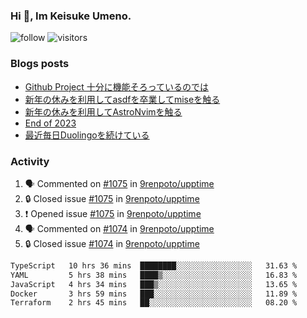 ### Hi 👋, Im Keisuke Umeno.

<!--
**9renpoto/9renpoto** is a ✨ _special_ ✨ repository because its `README.md` (this file) appears on your GitHub profile.

Here are some ideas to get you started:

- 🔭 I’m currently working on ...
- 🌱 I’m currently learning ...
- 👯 I’m looking to collaborate on ...
- 🤔 I’m looking for help with ...
- 💬 Ask me about ...
- 📫 How to reach me: ...
- 😄 Pronouns: ...
- ⚡ Fun fact: ...
-->

![follow](https://img.shields.io/github/followers/9renpoto?label=Follow&style=social)
![visitors](https://komarev.com/ghpvc/?username=9renpoto&label=Profile%20views&color=0e75b6&style=flat)

### Blogs posts

<!-- BLOG-POST-LIST:START -->
- [Github Project 十分に機能そろっているのでは](https://9renpoto.win/entry/2024/01/14/gh-projects)
- [新年の休みを利用してasdfを卒業してmiseを触る](https://9renpoto.win/entry/2024/01/07/mise)
- [新年の休みを利用してAstroNvimを触る](https://9renpoto.win/entry/2024/01/03/new-year-holidays)
- [End of 2023](https://9renpoto.win/entry/2023/12/31/end)
- [最近毎日Duolingoを続けている](https://9renpoto.win/entry/2023/12/05/duolingo)
<!-- BLOG-POST-LIST:END -->

### Activity

<!--START_SECTION:activity-->
1. 🗣 Commented on [#1075](https://github.com/9renpoto/upptime/issues/1075#issuecomment-1919812779) in [9renpoto/upptime](https://github.com/9renpoto/upptime)
2. 🔒 Closed issue [#1075](https://github.com/9renpoto/upptime/issues/1075) in [9renpoto/upptime](https://github.com/9renpoto/upptime)
3. ❗ Opened issue [#1075](https://github.com/9renpoto/upptime/issues/1075) in [9renpoto/upptime](https://github.com/9renpoto/upptime)
4. 🗣 Commented on [#1074](https://github.com/9renpoto/upptime/issues/1074#issuecomment-1918923435) in [9renpoto/upptime](https://github.com/9renpoto/upptime)
5. 🔒 Closed issue [#1074](https://github.com/9renpoto/upptime/issues/1074) in [9renpoto/upptime](https://github.com/9renpoto/upptime)
<!--END_SECTION:activity-->

<!--START_SECTION:waka-->

```txt
TypeScript   10 hrs 36 mins  ████████░░░░░░░░░░░░░░░░░   31.63 %
YAML         5 hrs 38 mins   ████▒░░░░░░░░░░░░░░░░░░░░   16.83 %
JavaScript   4 hrs 34 mins   ███▒░░░░░░░░░░░░░░░░░░░░░   13.65 %
Docker       3 hrs 59 mins   ███░░░░░░░░░░░░░░░░░░░░░░   11.89 %
Terraform    2 hrs 45 mins   ██░░░░░░░░░░░░░░░░░░░░░░░   08.20 %
```

<!--END_SECTION:waka-->
